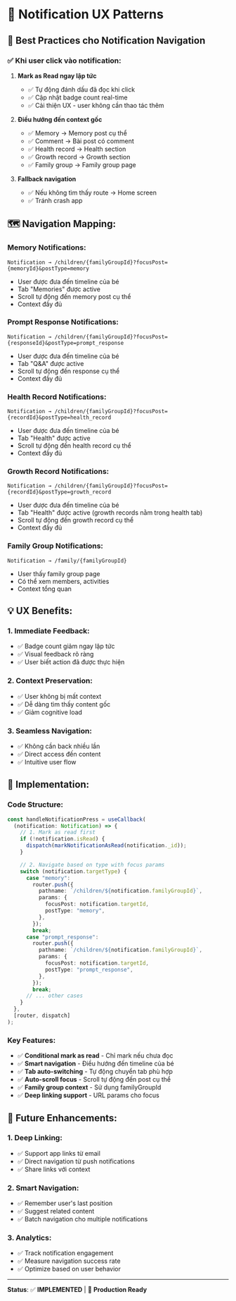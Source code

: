 # 🔔 Notification UX Patterns

## 🎯 **Best Practices cho Notification Navigation**

### ✅ **Khi user click vào notification:**

1. **Mark as Read ngay lập tức**

   - ✅ Tự động đánh dấu đã đọc khi click
   - ✅ Cập nhật badge count real-time
   - ✅ Cải thiện UX - user không cần thao tác thêm

2. **Điều hướng đến context gốc**

   - ✅ Memory → Memory post cụ thể
   - ✅ Comment → Bài post có comment
   - ✅ Health record → Health section
   - ✅ Growth record → Growth section
   - ✅ Family group → Family group page

3. **Fallback navigation**
   - ✅ Nếu không tìm thấy route → Home screen
   - ✅ Tránh crash app

## 🗺️ **Navigation Mapping:**

### **Memory Notifications:**

```
Notification → /children/{familyGroupId}?focusPost={memoryId}&postType=memory
```

- User được đưa đến timeline của bé
- Tab "Memories" được active
- Scroll tự động đến memory post cụ thể
- Context đầy đủ

### **Prompt Response Notifications:**

```
Notification → /children/{familyGroupId}?focusPost={responseId}&postType=prompt_response
```

- User được đưa đến timeline của bé
- Tab "Q&A" được active
- Scroll tự động đến response cụ thể
- Context đầy đủ

### **Health Record Notifications:**

```
Notification → /children/{familyGroupId}?focusPost={recordId}&postType=health_record
```

- User được đưa đến timeline của bé
- Tab "Health" được active
- Scroll tự động đến health record cụ thể
- Context đầy đủ

### **Growth Record Notifications:**

```
Notification → /children/{familyGroupId}?focusPost={recordId}&postType=growth_record
```

- User được đưa đến timeline của bé
- Tab "Health" được active (growth records nằm trong health tab)
- Scroll tự động đến growth record cụ thể
- Context đầy đủ

### **Family Group Notifications:**

```
Notification → /family/{familyGroupId}
```

- User thấy family group page
- Có thể xem members, activities
- Context tổng quan

## 💡 **UX Benefits:**

### **1. Immediate Feedback:**

- ✅ Badge count giảm ngay lập tức
- ✅ Visual feedback rõ ràng
- ✅ User biết action đã được thực hiện

### **2. Context Preservation:**

- ✅ User không bị mất context
- ✅ Dễ dàng tìm thấy content gốc
- ✅ Giảm cognitive load

### **3. Seamless Navigation:**

- ✅ Không cần back nhiều lần
- ✅ Direct access đến content
- ✅ Intuitive user flow

## 🔧 **Implementation:**

### **Code Structure:**

```typescript
const handleNotificationPress = useCallback(
  (notification: Notification) => {
    // 1. Mark as read first
    if (!notification.isRead) {
      dispatch(markNotificationAsRead(notification._id));
    }

    // 2. Navigate based on type with focus params
    switch (notification.targetType) {
      case "memory":
        router.push({
          pathname: `/children/${notification.familyGroupId}`,
          params: {
            focusPost: notification.targetId,
            postType: "memory",
          },
        });
        break;
      case "prompt_response":
        router.push({
          pathname: `/children/${notification.familyGroupId}`,
          params: {
            focusPost: notification.targetId,
            postType: "prompt_response",
          },
        });
        break;
      // ... other cases
    }
  },
  [router, dispatch]
);
```

### **Key Features:**

- ✅ **Conditional mark as read** - Chỉ mark nếu chưa đọc
- ✅ **Smart navigation** - Điều hướng đến timeline của bé
- ✅ **Tab auto-switching** - Tự động chuyển tab phù hợp
- ✅ **Auto-scroll focus** - Scroll tự động đến post cụ thể
- ✅ **Family group context** - Sử dụng familyGroupId
- ✅ **Deep linking support** - URL params cho focus

## 🚀 **Future Enhancements:**

### **1. Deep Linking:**

- ✅ Support app links từ email
- ✅ Direct navigation từ push notifications
- ✅ Share links với context

### **2. Smart Navigation:**

- ✅ Remember user's last position
- ✅ Suggest related content
- ✅ Batch navigation cho multiple notifications

### **3. Analytics:**

- ✅ Track notification engagement
- ✅ Measure navigation success rate
- ✅ Optimize based on user behavior

---

**Status**: ✅ **IMPLEMENTED** | 🎉 **Production Ready**
